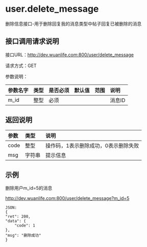 # user.delete_message

删除信息接口-用于删除回复我的消息类型中帖子回复已被删除的消息

## 接口调用请求说明

接口URL：http://dev.wuanlife.com:800/user/delete_message

请求方式：GET

参数说明：

|参数名字   | 类型|  是否必须   | 默认值   | 范围      |  说明|
|:--|:--|:--|:--|:--|:--|
|m_id|整型|必须|||消息ID|

## 返回说明

|参数|        类型|   说明|
|:--|:--|:--|
|code  |  整型  |操作码，1表示删除成功，0表示删除失败|
|msg |字符串 |提示信息|

## 示例

删除用户m_id=5的消息

http://dev.wuanlife.com:800/user/delete_message?m_id=5

    JSON:
    {
	"ret": 200,
	"data": {
		"code": 1
	},
	"msg": "删除成功"
	}
